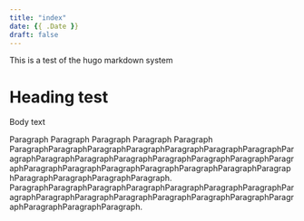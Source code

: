 ```yaml
---
title: "index"
date: {{ .Date }}
draft: false
---  
```


This is a test of the hugo markdown system

# Heading test
Body text

<p>Paragraph Paragraph Paragraph Paragraph Paragraph ParagraphParagraphParagraphParagraphParagraphParagraphParagraphParagraphParagraphParagraphParagraphParagraphParagraphParagraphParagraphParagraphParagraphParagraphParagraphParagraphParagraphParagraphParagraphParagraphParagraphParagraph. ParagraphParagraphParagraphParagraphParagraphParagraphParagraphParagraphParagraphParagraphParagraphParagraphParagraphParagraphParagraphParagraphParagraphParagraph. </p>